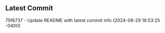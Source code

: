 
## Latest Commit
75f6737 - Update README with latest commit info (2024-08-29 16:53:25 -0400) <Yunxi-Zhou>
